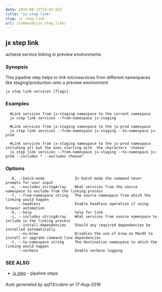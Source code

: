```yaml
---
date: 2018-08-17T13:03:52Z
title: "jx step link"
slug: jx_step_link
url: /commands/jx_step_link/
---
```

## jx step link

achieve service linking in preview environments

### Synopsis

This pipeline step helps to link microservices from different namespaces like staging/production onto a preview environment

```
jx step link services [flags]
```

### Examples

```
  #Link services from jx-staging namespace to the current namespace
  jx step link services --from-namespace jx-staging
  
  #Link services from jx-staging namespace to the jx-prod namespace
  jx step link services --from-namespace jx-staging --to-namespace jx-prod
  
  #Link services from jx-staging namespace to the jx-prod namespace including all but the ones starting with  the characters 'cheese'
  jx step link services --from-namespace jx-staging --to-namespace jx-prod --includes * --excludes cheese*
```

### Options

```
  -b, --batch-mode              In batch mode the command never prompts for user input
  -e, --excludes stringArray    What services from the source namespace to exclude from the linking process
  -f, --from-namespace string   The source namespace from which the linking would happen
      --headless                Enable headless operation if using browser automation
  -h, --help                    help for link
  -i, --includes stringArray    What services from source namespace to include in the linking process
      --install-dependencies    Should any required dependencies be installed automatically
      --no-brew                 Disables the use of brew on MacOS to install or upgrade command line dependencies
  -t, --to-namespace string     The destination namespace to which the linking would happen
      --verbose                 Enable verbose logging
```

### SEE ALSO

* [jx step](/commands/jx_step/)	 - pipeline steps

###### Auto generated by spf13/cobra on 17-Aug-2018
